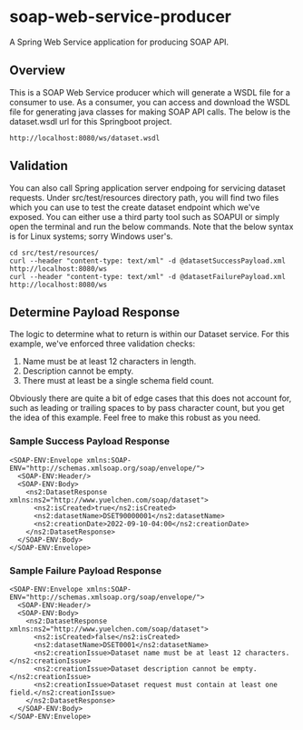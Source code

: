 # soap-web-service-producer
A Spring Web Service application for producing SOAP API. 

## Overview
This is a SOAP Web Service producer which will generate a WSDL file for a consumer to use. As a consumer, you can access and download the WSDL file for generating java classes for making SOAP API calls. The below is the dataset.wsdl url for this Springboot project. 
```:
http://localhost:8080/ws/dataset.wsdl
```

## Validation
You can also call Spring application server endpoing for servicing dataset requests. Under src/test/resources directory path, you will find two files which you can use to test the create dataset endpoint which we've exposed. You can either use a third party tool such as SOAPUI or simply open the terminal and run the below commands. Note that the below syntax is for Linux systems; sorry Windows user's. 
```:
cd src/test/resources/
curl --header "content-type: text/xml" -d @datasetSuccessPayload.xml http://localhost:8080/ws
curl --header "content-type: text/xml" -d @datasetFailurePayload.xml http://localhost:8080/ws
```

## Determine Payload Response
The logic to determine what to return is within our Dataset service. For this example, we've enforced three validation checks:
1. Name must be at least 12 characters in length. 
2. Description cannot be empty. 
3. There must at least be a single schema field count. 

Obviously there are quite a bit of edge cases that this does not account for, such as leading or trailing spaces to by pass character count, but you get the idea of this example. Feel free to make this robust as you need. 

### Sample Success Payload Response
```XML:
<SOAP-ENV:Envelope xmlns:SOAP-ENV="http://schemas.xmlsoap.org/soap/envelope/">
  <SOAP-ENV:Header/>
  <SOAP-ENV:Body>
    <ns2:DatasetResponse xmlns:ns2="http://www.yuelchen.com/soap/dataset">
      <ns2:isCreated>true</ns2:isCreated>
      <ns2:datasetName>DSET90000001</ns2:datasetName>
      <ns2:creationDate>2022-09-10-04:00</ns2:creationDate>
    </ns2:DatasetResponse>
  </SOAP-ENV:Body>
</SOAP-ENV:Envelope>
```

### Sample Failure Payload Response
```XML:
<SOAP-ENV:Envelope xmlns:SOAP-ENV="http://schemas.xmlsoap.org/soap/envelope/">
  <SOAP-ENV:Header/>
  <SOAP-ENV:Body>
    <ns2:DatasetResponse xmlns:ns2="http://www.yuelchen.com/soap/dataset">
      <ns2:isCreated>false</ns2:isCreated>
      <ns2:datasetName>DSET0001</ns2:datasetName>
      <ns2:creationIssue>Dataset name must be at least 12 characters.</ns2:creationIssue>
      <ns2:creationIssue>Dataset description cannot be empty.</ns2:creationIssue>
      <ns2:creationIssue>Dataset request must contain at least one field.</ns2:creationIssue>
    </ns2:DatasetResponse>
  </SOAP-ENV:Body>
</SOAP-ENV:Envelope>
```
